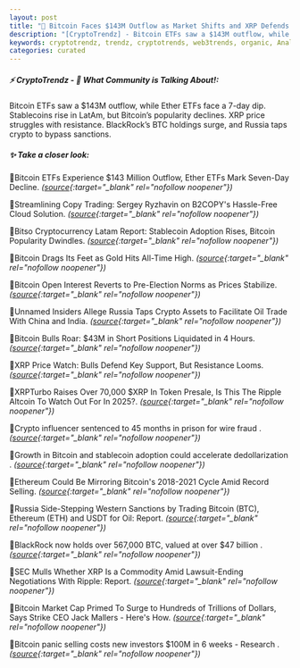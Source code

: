 ```yaml
---
layout: post
title: "🌌 Bitcoin Faces $143M Outflow as Market Shifts and XRP Defends Support"
description: "[CryptoTrendz] - Bitcoin ETFs saw a $143M outflow, while Ether ETFs face a 7-day dip. Stablecoins rise in LatAm, but Bitcoin’s popularity declines. XRP price struggles with resistance. BlackRock’s BTC holdings surge, and Russia taps crypto to bypass sanctions."
keywords: cryptotrendz, trendz, cryptotrends, web3trends, organic, Analyst, CEO, Crypto, XRP, China, Ethereum, USDT, Russia, Stablecoin, Bitcoin, investors, Altcoin, Token, Assets, Market, Trading
categories: curated
---
```


##### ⚡ CryptoTrendz - 📌 *What Community is Talking About!:*

Bitcoin ETFs saw a $143M outflow, while Ether ETFs face a 7-day dip. Stablecoins rise in LatAm, but Bitcoin’s popularity declines. XRP price struggles with resistance. BlackRock’s BTC holdings surge, and Russia taps crypto to bypass sanctions.

##### ✨ *Take a closer look:*


🔹Bitcoin ETFs Experience $143 Million Outflow, Ether ETFs Mark Seven-Day Decline. *([source](https://s.avyag.com/tkt1){:target="_blank" rel="nofollow noopener"})*

🔹Streamlining Copy Trading: Sergey Ryzhavin on B2COPY's Hassle-Free Cloud Solution. *([source](https://s.avyag.com/uosk){:target="_blank" rel="nofollow noopener"})*

🔹Bitso Cryptocurrency Latam Report: Stablecoin Adoption Rises, Bitcoin Popularity Dwindles. *([source](https://s.avyag.com/26bk){:target="_blank" rel="nofollow noopener"})*

🔹Bitcoin Drags Its Feet as Gold Hits All-Time High. *([source](https://s.avyag.com/ye47){:target="_blank" rel="nofollow noopener"})*

🔹Bitcoin Open Interest Reverts to Pre-Election Norms as Prices Stabilize. *([source](https://s.avyag.com/m5bk){:target="_blank" rel="nofollow noopener"})*

🔹Unnamed Insiders Allege Russia Taps Crypto Assets to Facilitate Oil Trade With China and India. *([source](https://s.avyag.com/351w){:target="_blank" rel="nofollow noopener"})*

🔹Bitcoin Bulls Roar: $43M in Short Positions Liquidated in 4 Hours. *([source](https://s.avyag.com/yyyl){:target="_blank" rel="nofollow noopener"})*

🔹XRP Price Watch: Bulls Defend Key Support, But Resistance Looms. *([source](https://s.avyag.com/qo1i){:target="_blank" rel="nofollow noopener"})*

🔹XRPTurbo Raises Over 70,000 $XRP In Token Presale, Is This The Ripple Altcoin To Watch Out For In 2025?. *([source](https://s.avyag.com/h0na){:target="_blank" rel="nofollow noopener"})*

🔹Crypto influencer sentenced to 45 months in prison for wire fraud . *([source](https://s.avyag.com/cxu2){:target="_blank" rel="nofollow noopener"})*

🔹Growth in Bitcoin and stablecoin adoption could accelerate dedollarization . *([source](https://s.avyag.com/c7ds){:target="_blank" rel="nofollow noopener"})*

🔹Ethereum Could Be Mirroring Bitcoin's 2018-2021 Cycle Amid Record Selling. *([source](https://s.avyag.com/j80b){:target="_blank" rel="nofollow noopener"})*

🔹Russia Side-Stepping Western Sanctions by Trading Bitcoin (BTC), Ethereum (ETH) and USDT for Oil: Report. *([source](https://s.avyag.com/bk5d){:target="_blank" rel="nofollow noopener"})*

🔹BlackRock now holds over 567,000 BTC, valued at over $47 billion . *([source](https://s.avyag.com/nkfu){:target="_blank" rel="nofollow noopener"})*

🔹SEC Mulls Whether XRP Is a Commodity Amid Lawsuit-Ending Negotiations With Ripple: Report. *([source](https://s.avyag.com/xwa6){:target="_blank" rel="nofollow noopener"})*

🔹Bitcoin Market Cap Primed To Surge to Hundreds of Trillions of Dollars, Says Strike CEO Jack Mallers - Here's How. *([source](https://s.avyag.com/e8e5){:target="_blank" rel="nofollow noopener"})*

🔹Bitcoin panic selling costs new investors $100M in 6 weeks - Research . *([source](https://s.avyag.com/8p5f){:target="_blank" rel="nofollow noopener"})*
